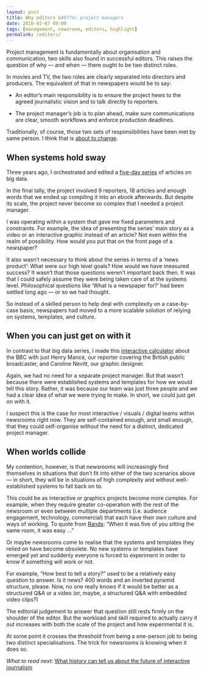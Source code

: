 ```yaml
---
layout: post
title: Why editors &#8774; project managers
date: 2016-02-07 09:00
tags: [management, newsroom, editors, highlight]
permalink: /editors/
---
```

Project management is fundamentally about organisation and communication, two skills also found in successful editors. This raises the question of why &mdash; and when &mdash; there ought to be two distinct roles.
 
In movies and TV, the two roles are clearly separated into directors and producers. The equivalent of that in newspapers would be to say:

* An editor’s main responsibility is to ensure the project hews to the agreed journalistic vision and to talk directly to reporters.

* The project manager’s job is to plan ahead, make sure communications are clear, smooth workflows and enforce production deadlines.

Traditionally, of course, those two sets of responsibilities have been met by same person. I think that is [about to change](/project-managers/).

## When systems hold sway
Three years ago, I orchestrated and edited a [five-day series](http://www.ft.com/bigdata) of articles on big data. 

In the final tally, the project involved 9 reporters, 18 articles and enough words that we ended up compiling it into an ebook afterwards. But despite its scale, the project never become so complex that I needed a project manager.

I was operating within a system that gave me fixed parameters and constraints. For example, the idea of presenting the series’ main story as a video or an interactive graphic instead of an article? Not even within the realm of possibility. How would you put that on the front page of a newspaper?

It also wasn’t necessary to think about the series in terms of a ‘news product’: What were our high level goals? How would we have measured success? It wasn’t that those questions weren’t important back then. It was that I could safely assume they were being taken care of at the systems level. Philosophical questions like ‘What is a newspaper for?’ had been settled long ago &mdash; or so we had thought.

So instead of a skilled person to help deal with complexity on a case-by-case basis, newspapers had moved to a more scalable solution of relying on systems, templates, and culture. 

## When you can just get on with it
In contrast to that big data series, I made this [interactive calculator](https://ig.ft.com/sites/2015/bbc/) about the BBC with just Henry Mance, our reporter covering the British public broadcaster, and Caroline Nevitt, our graphic designer.

Again, we had no need for a separate project manager. But that wasn’t because there were established systems and templates for how we would tell this story. Rather, it was because our team was just three people and we had a clear idea of what we were trying to make. In short, we could just get on with it.

I suspect this is the case for most interactive / visuals / digital teams within newsrooms right now. They are self-contained enough, and small enough, that they could self-organise without the need for a distinct, dedicated project manager.

## When worlds collide
My contention, however, is that newsrooms will increasingly find themselves in situations that don’t fit into either of the two scenarios above &mdash; in short, they will be in situations of high complexity and without well-established systems to fall back on to.

This could be as interactive or graphics projects become more complex. For example, when they require greater co-operation with the rest of the newsroom or even between multiple departments (i.e. audience engagement, technology, commercial) that each have their own culture and ways of working. To quote from [Rands](http://randsinrepose.com/archives/entropy-crushers/): “When it was five of you sitting the same room, it was easy &hellip;” 

Or maybe newsrooms come to realise that the systems and templates they relied on have become obsolete. No new systems or templates have emerged yet and suddenly everyone is forced to experiment in order to know if something will work or not. 

For example, “How best to tell a story?” used to be a relatively easy question to answer. Is it news? 400 words and an inverted pyramid structure, please. Now, no one really knows if it would be better as a structured Q&A or a video (or, maybe, a structured Q&A with embedded video clips?)

The editorial judgement to answer that question still rests firmly on the shoulder of the editor. But the workload and skill required to actually carry it out increases with both the scale of the project and how experimental it is.

At some point it crosses the threshold from being a one-person job to being two distinct specialisations. The trick for newsrooms is knowing when it does so.

*What to read next:* [What history can tell us about the future of interactive journalism](/history/)